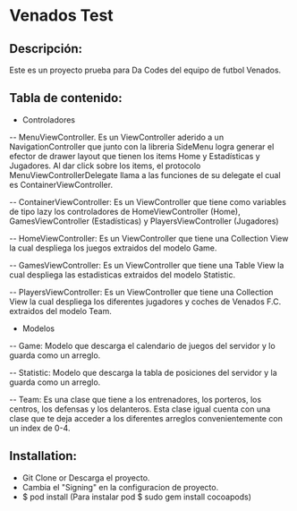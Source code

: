 # Venados Test

## Descripción: 
Este es un proyecto prueba para Da Codes del equipo de futbol Venados.


## Tabla de contenido: 

- Controladores

-- MenuViewController. Es un ViewController aderido a un NavigationController que junto con la libreria SideMenu logra generar el efector de drawer layout que tienen los items Home y Estadísticas y Jugadores. Al dar click sobre los items, el protocolo MenuViewControllerDelegate llama a las funciones de su delegate el cual es ContainerViewController.

-- ContainerViewController: Es un ViewController que tiene como variables de tipo lazy los controladores de HomeViewController (Home), GamesViewController (Estadísticas) y PlayersViewController (Jugadores)

-- HomeViewController: Es un ViewController que tiene una Collection View la cual despliega los juegos extraidos del modelo Game. 

-- GamesViewController: Es un ViewController que tiene una Table View la cual despliega las estadisticas extraidos del modelo Statistic.

-- PlayersViewController: Es un ViewController que tiene una Collection View la cual despliega los diferentes jugadores y coches de Venados F.C. extraidos del modelo Team.

- Modelos

-- Game: Modelo que descarga el calendario de juegos del servidor y lo guarda como un arreglo.

-- Statistic: Modelo que descarga la tabla de posiciones del servidor y la guarda como un arreglo.

-- Team: Es una clase que tiene a los entrenadores, los porteros, los centros, los defensas y los delanteros. Esta clase igual cuenta con una clase que te deja acceder a los diferentes arreglos convenientemente con un index de 0-4.


## Installation:
- Git Clone or Descarga el proyecto.
- Cambia el "Signing" en la configuracion de proyecto.
- $ pod install (Para instalar pod $ sudo gem install cocoapods)
